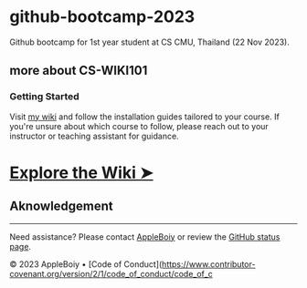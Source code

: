 # github-bootcamp-2023

Github bootcamp for 1st year student at CS CMU, Thailand (22 Nov 2023).

## more about CS-WIKI101

### Getting Started

Visit [my wiki](https://github.com/CSCMU-65s/cs-wiki101/tree/main/instructions) and follow the installation guides tailored to your course. If you're unsure about which course to follow, please reach out to your instructor or teaching assistant for guidance.

# [Explore the Wiki &#10148;](https://github.com/CSCMU-65s/cs-wiki101/tree/main/instructions)

## Aknowledgement



---

Need assistance? Please contact [AppleBoiy](mailto:contact.chaipat@gmail.com) or review the [GitHub status page](https://www.githubstatus.com).

&copy; 2023 AppleBoiy &bull; [Code of Conduct](https://www.contributor-covenant.org/version/2/1/code_of_conduct/code_of_c